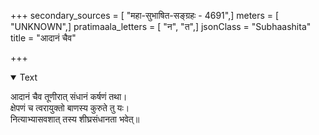 +++
secondary_sources = [ "महा-सुभाषित-सङ्ग्रहः - 4691",]
meters = [ "UNKNOWN",]
pratimaala_letters = [ "न", "त",]
jsonClass = "Subhaashita"
title = "आदानं चैव"

+++

<details open><summary>Text</summary>

आदानं चैव तूणीरात् संधानं कर्षणं तथा।  
क्षेपणं च त्वरायुक्तो बाणस्य कुरुते तु यः।  
नित्याभ्यासवशात् तस्य शीघ्रसंधानता भवेत्॥
</details>

